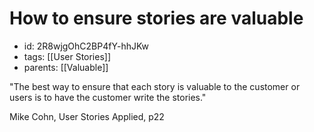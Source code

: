 # How to ensure stories are valuable
* id: 2R8wjgOhC2BP4fY-hhJKw
* tags: [[User Stories]]
* parents: [[Valuable]]

"The best way to ensure that each story is valuable to the customer or users is to have the customer write the stories."

Mike Cohn, User Stories Applied, p22